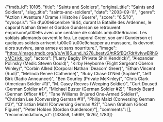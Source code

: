 {"tmdb_id": 10105, "title": "Saints and Soldiers", "original_title": "Saints and Soldiers", "slug_title": "saints-and-soldiers", "date": "2003-09-11", "genre": "Action / Aventure / Drame / Histoire / Guerre", "score": "6.5/10", "synopsis": "En d\u00e9cembre 1944, durant la Bataille des Ardennes, le caporal Nathan Greer et Gordon Gunderson se retrouvent emprisonn\u00e9s avec une centaine de soldats am\u00e9ricains. Les soldats allemands ouvrent le feu. Le caporal Greer, son ami Gunderson et quelques soldats arrivent \u00e0 \u00e9chapper au massacre, ils devront alors survivre, sans armes et sans nourriture.", "image": "https://image.tmdb.org/t/p/w185_and_h278_bestv2/ttRSfEQr7drXvIvwERhGxMCsixk.jpg", "actors": ["Larry Bagby (Private Shirl Kendrick)", "Alexander Polinsky (Medic Steven Gould)", "Kirby Heyborne (Flight Sergeant Oberon Winley)", "Corbin Allred (Corporal Nathan 'Deacon' Greer)", "Ethan Vincent (Rudi)", "Melinda Renee (Catherine)", "Ruby Chase O'Neil (Sophie)", "Jeff Birk (Radio Announcer)", "Ben Gourley (Private McKinley)", "Chris Clark (American Soldier #1)", "M. Casey Reeves (Weeping Soldier)", "Curt Dousett (German Soldier #1)", "Michael Buster (German Soldier #2)", "Randy Beard (German Officer #1)", "Tane Williams (Injured One-Armed Soldier)", "Christian Lee (Conversing German #1)", "Philip Malzl (Conversing German #3)", "Christian Malzl (Conversing German #2)", "Dawn Graham (Ghost Figure)", "Peter Holden (Gordon Gunderson)"], "comments": [], "recommandations_id": [133558, 15669, 15267, 1783]}